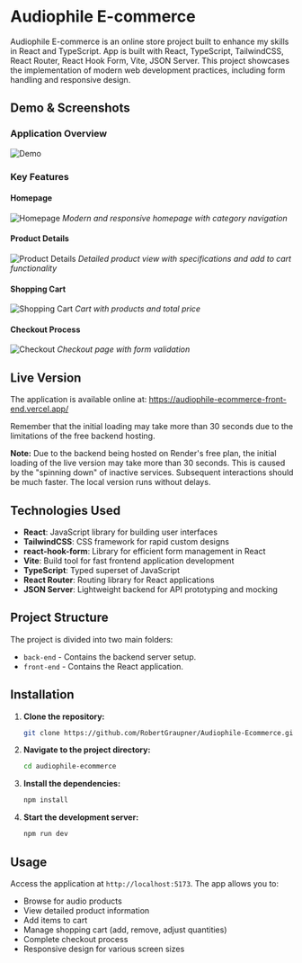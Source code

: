 # Audiophile E-commerce

Audiophile E-commerce is an online store project built to enhance my skills in React and TypeScript.
App is built with React, TypeScript, TailwindCSS, React Router, React Hook Form, Vite, JSON Server.
This project showcases the implementation of modern web development practices, including form handling and responsive design.

## Demo & Screenshots

### Application Overview
![Demo](docs/demo.gif)

### Key Features

#### Homepage
![Homepage](docs/main-page.png)
*Modern and responsive homepage with category navigation*

#### Product Details
![Product Details](docs/product-page.png)
*Detailed product view with specifications and add to cart functionality*

#### Shopping Cart
![Shopping Cart](docs/cart.png)
*Cart with products and total price*

#### Checkout Process
![Checkout](docs/checkout.png)
*Checkout page with form validation*

## Live Version

The application is available online at: https://audiophile-ecommerce-front-end.vercel.app/

Remember that the initial loading may take more than 30 seconds due to the limitations of the free backend hosting.

**Note:**
Due to the backend being hosted on Render's free plan, the initial loading of the live version may take more than 30 seconds. This is caused by the "spinning down" of inactive services. Subsequent interactions should be much faster. The local version runs without delays.

## Technologies Used

- **React**: JavaScript library for building user interfaces
- **TailwindCSS**: CSS framework for rapid custom designs
- **react-hook-form**: Library for efficient form management in React
- **Vite**: Build tool for fast frontend application development
- **TypeScript**: Typed superset of JavaScript
- **React Router**: Routing library for React applications
- **JSON Server**: Lightweight backend for API prototyping and mocking

## Project Structure

The project is divided into two main folders:

- `back-end` - Contains the backend server setup.
- `front-end` - Contains the React application.

## Installation

1. **Clone the repository:**

   ```sh
   git clone https://github.com/RobertGraupner/Audiophile-Ecommerce.git
   ```

2. **Navigate to the project directory:**

   ```sh
   cd audiophile-ecommerce
   ```

3. **Install the dependencies:**

   ```sh
   npm install
   ```

4. **Start the development server:**
   ```sh
   npm run dev
   ```

## Usage

Access the application at `http://localhost:5173`. The app allows you to:

- Browse for audio products
- View detailed product information
- Add items to cart
- Manage shopping cart (add, remove, adjust quantities)
- Complete checkout process
- Responsive design for various screen sizes
